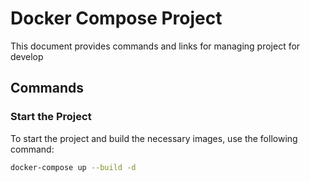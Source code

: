 # Docker Compose Project

This document provides commands and links for managing project for develop

## Commands

### Start the Project

To start the project and build the necessary images, use the following command:

```bash
docker-compose up --build -d
```
